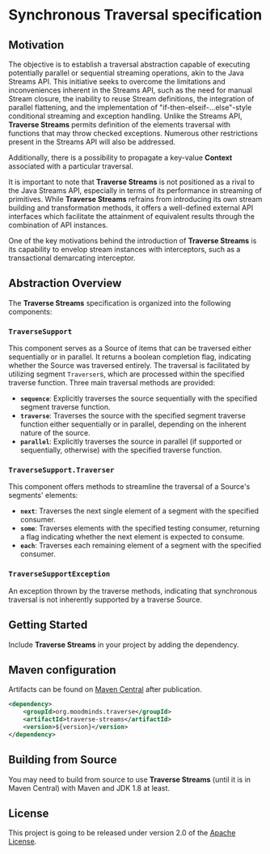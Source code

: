 # Synchronous Traversal specification

## Motivation

The objective is to establish a traversal abstraction capable of executing potentially parallel or sequential streaming
operations, akin to the Java Streams API. This initiative seeks to overcome the limitations and inconveniences inherent
in the Streams API, such as the need for manual Stream closure, the inability to reuse Stream definitions, the integration
of parallel flattening, and the implementation of "if-then-elseif-...else"-style conditional streaming and exception handling.
Unlike the Streams API, **Traverse Streams** permits definition of the elements traversal with functions that may throw
checked exceptions. Numerous other restrictions present in the Streams API will also be addressed.

Additionally, there is a possibility to propagate a key-value **Context** associated with a particular traversal.

It is important to note that **Traverse Streams** is not positioned as a rival to the Java Streams API, especially in terms of its
performance in streaming of primitives. While **Traverse Streams** refrains from introducing its own stream building and transformation
methods, it offers a well-defined external API interfaces which facilitate the attainment of equivalent results through the combination
of API instances.

One of the key motivations behind the introduction of **Traverse Streams** is its capability to envelop stream instances with interceptors,
such as a transactional demarcating interceptor.


## Abstraction Overview

The **Traverse Streams** specification is organized into the following components:

### `TraverseSupport`

This component serves as a Source of items that can be traversed either sequentially or in parallel. It returns
a boolean completion flag, indicating whether the Source was traversed entirely. The traversal is facilitated
by utilizing segment `Traverser`s, which are processed within the specified traverse function. Three main traversal
methods are provided:

* **`sequence`**: Explicitly traverses the source sequentially with the specified segment traverse function.
* **`traverse`**: Traverses the source with the specified segment traverse function either sequentially or in parallel,
  depending on the inherent nature of the source.
* **`parallel`**: Explicitly traverses the source in parallel (if supported or sequentially, otherwise) with the specified
  traverse function.

### `TraverseSupport.Traverser`

This component offers methods to streamline the traversal of a Source's segments' elements:

* **`next`**: Traverses the next single element of a segment with the specified consumer.
* **`some`**: Traverses elements with the specified testing consumer, returning a flag indicating whether the next
  element is expected to consume.
* **`each`**: Traverses each remaining element of a segment with the specified consumer.

### `TraverseSupportException`

An exception thrown by the traverse methods, indicating that synchronous traversal is not inherently supported by a traverse Source.

## Getting Started

Include **Traverse Streams** in your project by adding the dependency.

## Maven configuration

Artifacts can be found on [Maven Central](https://search.maven.org/) after publication.

```xml
<dependency>
    <groupId>org.moodminds.traverse</groupId>
    <artifactId>traverse-streams</artifactId>
    <version>${version}</version>
</dependency>
```

## Building from Source

You may need to build from source to use **Traverse Streams** (until it is in Maven Central) with Maven and JDK 1.8 at least.

## License
This project is going to be released under version 2.0 of the [Apache License][l].

[l]: https://www.apache.org/licenses/LICENSE-2.0